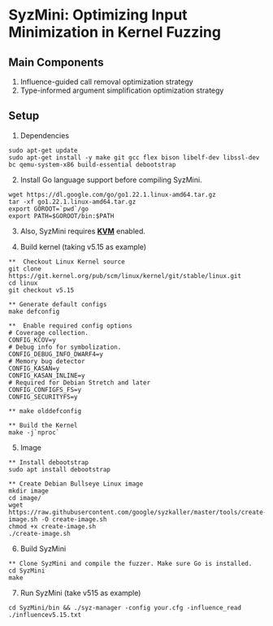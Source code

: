 # SyzMini: Optimizing Input Minimization in Kernel Fuzzing

## Main Components

1. Influence-guided call removal optimization strategy
2. Type-informed argument simplification optimization strategy

## Setup
1. Dependencies
```
sudo apt-get update
sudo apt-get install -y make git gcc flex bison libelf-dev libssl-dev bc qemu-system-x86 build-essential debootstrap
```

2. Install Go language support before compiling SyzMini.

```
wget https://dl.google.com/go/go1.22.1.linux-amd64.tar.gz
tar -xf go1.22.1.linux-amd64.tar.gz
export GOROOT=`pwd`/go
export PATH=$GOROOT/bin:$PATH
``` 

3. Also, SyzMini requires [**KVM**](https://help.ubuntu.com/community/KVM/Installation)  enabled.

4. Build kernel (taking v5.15 as example)

``` 
**  Checkout Linux Kernel source
git clone https://git.kernel.org/pub/scm/linux/kernel/git/stable/linux.git
cd linux
git checkout v5.15

** Generate default configs
make defconfig

**  Enable required config options
# Coverage collection.
CONFIG_KCOV=y
# Debug info for symbolization.
CONFIG_DEBUG_INFO_DWARF4=y
# Memory bug detector
CONFIG_KASAN=y
CONFIG_KASAN_INLINE=y
# Required for Debian Stretch and later
CONFIG_CONFIGFS_FS=y
CONFIG_SECURITYFS=y

** make olddefconfig

** Build the Kernel
make -j`nproc`
``` 

5. Image

``` 
** Install debootstrap
sudo apt install debootstrap

** Create Debian Bullseye Linux image
mkdir image
cd image/
wget https://raw.githubusercontent.com/google/syzkaller/master/tools/create-image.sh -O create-image.sh
chmod +x create-image.sh
./create-image.sh
``` 

6. Build SyzMini

```
** Clone SyzMini and compile the fuzzer. Make sure Go is installed.
cd SyzMini
make
```

7. Run SyzMini (take v515 as example)

```
cd SyzMini/bin && ./syz-manager -config your.cfg -influence_read ./influencev5.15.txt
```

